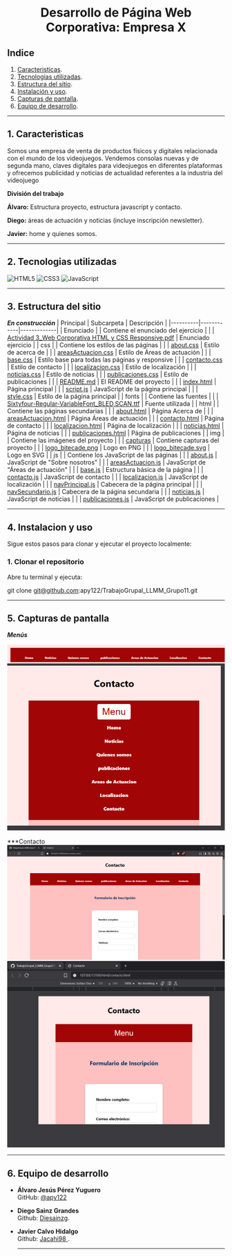 # <p align="center"> Desarrollo de Página Web Corporativa: Empresa X</p>

## Indice
1. [Caracteristicas](#1-caracteristicas).
2. [Tecnologias utilizadas](#2-tecnologias-utilizadas).
3. [Estructura del sitio](#3-estructura-del-sitio).
4. [Instalación y uso](#4-instalacion-y-uso).
5. [Capturas de pantalla](#5-capturas-de-pantalla).
6. [Equipo de desarrollo](#6-equipo-de-desarrollo).

---
## 1. Caracteristicas

Somos una empresa de venta de productos físicos y digitales relacionada con el mundo de los videojuegos. Vendemos consolas nuevas y de segunda mano, claves digitales para videojuegos en diferentes plataformas y ofrecemos publicidad y noticias de actualidad referentes a la industria del videojuego

**División del trabajo**

**Álvaro:** Estructura proyecto, estructura javascript y contacto.

**Diego:** áreas de actuación y noticias (incluye inscripción  newsletter).

**Javier:** home y quienes somos. 
 

---
## 2. Tecnologias utilizadas

![HTML5](https://img.shields.io/badge/HTML5-E34F26?logo=html5&logoColor=white)
![CSS3](https://img.shields.io/badge/CSS3-1572B6?logo=css3&logoColor=white)
![JavaScript](https://img.shields.io/badge/JavaScript-F7DF1E?logo=javascript&logoColor=black)

---
## 3. Estructura del sitio
***En construcción***
| Principal | Subcarpeta | Descripción |
|----------|------------|-------------|
| Enunciado | | Contiene el enunciado del ejercicio |
|  | [Actividad 3_Web Corporativa HTML y CSS Responsive.pdf](Enunciado/Actividad%203_Web%20Corporativa%20HTML%20y%20CSS%20Responsive.pdf) | Enunciado ejercicio |
| css | | Contiene los estilos de las páginas |
|  | [about.css](css/about.css) | Estilo de acerca de |
|  | [areasActuacion.css](css/areasActuacion.css) | Estilo de Áreas de actuación |
|  | [base.css](css/base.css) | Estilo base para todas las páginas y responsive |
|  | [contacto.css](css/contacto.css) | Estilo de contacto |
|  | [localizacion.css](css/localizacion.css) | Estilo de localización |
|  | [noticias.css](css/noticias.css) | Estilo de noticias |
|  | [publicaciones.css](css/publicaciones.css) | Estilo de publicaciones |
|  | [README.md](css/README.md) | El README del proyecto |
|  | [index.html](index.html) | Página principal |
|  | [script.js](script.js) | JavaScript de la página principal |
|  | [style.css](style.css) | Estilo de la página principal |
| fonts | | Contiene las fuentes |
|  | [Sixtyfour-Regular-VariableFont_BLED,SCAN.ttf](fonts/Sixtyfour-Regular-VariableFont_BLED,SCAN.ttf) | Fuente utilizada |
| html | | Contiene las páginas secundarias |
|  | [about.html](html/about.html) | Página Acerca de |
|  | [areasActuacion.html](html/areasActuacion.html) | Página Áreas de actuación |
|  | [contacto.html](html/contacto.html) | Página de contacto |
|  | [localizacion.html](html/localizacion.html) | Página de localización |
|  | [noticias.html](html/noticias.html) | Página de noticias |
|  | [publicaciones.html](html/publicaciones.html) | Página de publicaciones |
| img | | Contiene las imágenes del proyecto |
|  | [capturas](img/capturas) | Contiene capturas del proyecto |
|  | [logo_bitecade.png](img/logo_bitecade.png) | Logo en PNG |
|  | [logo_bitecade.svg](img/logo_bitecade.svg) | Logo en SVG |
| js | | Contiene los JavaScript de las páginas |
|  | [about.js](js/about.js) | JavaScript de "Sobre nosotros" |
|  | [areasActuacion.js](js/areasActuacion.js) | JavaScript de "Áreas de actuación" |
|  | [base.js](js/base.js) | Estructura básica de la página |
|  | [contacto.js](js/contacto.js) | JavaScript de contacto |
|  | [localizacion.js](js/localizacion.js) | JavaScript de localización |
|  | [navPrincipal.js](js/navPrincipal.js) | Cabecera de la página principal |
|  | [navSecundario.js](js/navSecundario.js) | Cabecera de la página secundaria |
|  | [noticias.js](js/noticias.js) | JavaScript de noticias |
|  | [publicaciones.js](js/publicaciones.js) | JavaScript de publicaciones |

---
## 4. Instalacion y uso

Sigue estos pasos para clonar y ejecutar el proyecto localmente:

### 1. Clonar el repositorio

Abre tu terminal y ejecuta:

git clone git@github.com:apy122/TrabajoGrupal_LLMM_Grupo11.git

---
## 5. Capturas de pantalla

***Menús***

![Menú en grande](img/capturas/menuGrande.png)
![Menú en pequeno](img/capturas/menupequeno.png)

***Contacto
![Contacto en grande](img/capturas/ContactoGrande.png)
![Contacto en grande](img/capturas/contactopequeno.png)


---
## 6. Equipo de desarrollo

- **Álvaro Jesús Pérez Yuguero**  
  GitHub: [@apy122](https://github.com/apy122)
- **Diego Sainz Grandes**  
  Github: [Diesainzg](https://github.com/Diesainzg).
- **Javier Calvo Hidalgo**  
  Github: [Jacahi98 ](https://github.com/Jacahi98).  

  ---
